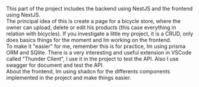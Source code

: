 This part of the project includes the backend using NestJS and the frontend using NextJS.<br>
The principal idea of this is create a page for a bicycle store, where the owner can upload, delete or edit his products (this case everything in relation with bicycles).
If you investigate a little my project, it is a CRUD, only does basics things for the moment and Im working on the frontend.<br>
To make it "easier" for me, remember this is for practice, Im using prisma ORM and SQlite. There is a very interesting and useful extension in VSCode called "Thunder Client", I use it in the project to test the API. Also I use swagger for document and test the API.<br>
About the frontend, Im using shadcn for the differents components implemented in the project and make things easier.

